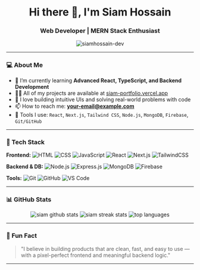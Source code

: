 <h1 align="center">Hi there 👋, I'm Siam Hossain</h1>
<h3 align="center">Web Developer | MERN Stack Enthusiast</h3>

<p align="center">
  <img src="https://komarev.com/ghpvc/?username=siamhossain-dev&label=Profile%20views&color=0e75b6&style=flat" alt="siamhossain-dev" />
</p>

---

### 💻 About Me

- 🌱 I’m currently learning **Advanced React, TypeScript, and Backend Development**
- 👨‍💻 All of my projects are available at [siam-portfolio.vercel.app](https://siam-portfolio.vercel.app)
- 🧠 I love building intuitive UIs and solving real-world problems with code
- 📫 How to reach me: **your-email@example.com**
- 🧰 Tools I use: `React`, `Next.js`, `Tailwind CSS`, `Node.js`, `MongoDB`, `Firebase`, `Git/GitHub`

---

### 🚀 Tech Stack

**Frontend:**
![HTML](https://img.shields.io/badge/HTML5-E34F26?style=flat&logo=html5&logoColor=white)
![CSS](https://img.shields.io/badge/CSS3-1572B6?style=flat&logo=css3&logoColor=white)
![JavaScript](https://img.shields.io/badge/JavaScript-F7DF1E?style=flat&logo=javascript&logoColor=black)
![React](https://img.shields.io/badge/React-20232A?style=flat&logo=react&logoColor=61DAFB)
![Next.js](https://img.shields.io/badge/Next.js-000000?style=flat&logo=next.js&logoColor=white)
![TailwindCSS](https://img.shields.io/badge/TailwindCSS-38B2AC?style=flat&logo=tailwind-css&logoColor=white)

**Backend & DB:**
![Node.js](https://img.shields.io/badge/Node.js-339933?style=flat&logo=node.js&logoColor=white)
![Express.js](https://img.shields.io/badge/Express.js-000000?style=flat&logo=express&logoColor=white)
![MongoDB](https://img.shields.io/badge/MongoDB-4EA94B?style=flat&logo=mongodb&logoColor=white)
![Firebase](https://img.shields.io/badge/Firebase-FFCA28?style=flat&logo=firebase&logoColor=black)

**Tools:**
![Git](https://img.shields.io/badge/Git-F05032?style=flat&logo=git&logoColor=white)
![GitHub](https://img.shields.io/badge/GitHub-181717?style=flat&logo=github&logoColor=white)
![VS Code](https://img.shields.io/badge/VS%20Code-007ACC?style=flat&logo=visual-studio-code&logoColor=white)

---

### 📊 GitHub Stats

<p align="center">
  <img src="https://github-readme-stats.vercel.app/api?username=siamhossain-dev&show_icons=true&theme=react" alt="siam github stats" />
  <img src="https://github-readme-streak-stats.herokuapp.com/?user=siamhossain-dev&theme=react" alt="siam streak stats" />
  <img src="https://github-readme-stats.vercel.app/api/top-langs/?username=siamhossain-dev&layout=compact&theme=react" alt="top languages" />
</p>

---

### 🧩 Fun Fact

> "I believe in building products that are clean, fast, and easy to use — with a pixel-perfect frontend and meaningful backend logic."

---

